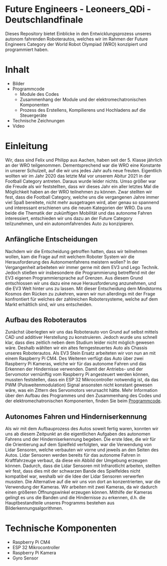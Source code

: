 # Future Engineers - Leoneers_QDi - Deutschlandfinale

Dieses Repository bietet Einblicke in den Entwicklungsprozess unseres autonom fahrenden Roboterautos, welches wir im Rahmen der Future Engineers Category der World Robot Olympiad (WRO) konzipiert und programmiert haben.

# Inhalt
  * Bilder
  * Programmcode
    * Module des Codes
    * Zusammenhang der Module und der elektromechatronischen Komponenten
    * Prozess des Erstellens, Kompilierens und Hochladens auf die Steuergeräte
  * Technische Zeichnungen
  * Video
  
# Einleitung
Wir, dass sind Felix und Philipp aus Aachen, haben seit der 5. Klasse jährlich an der WRO teilgenommen. Dementsprechend war die WRO eine Konstante in unserer Schulzeit, auf die wir uns jedes Jahr aufs neue freuten. Eigentlich wollten wir im Jahr 2020 das letzte Mal vor unserem Abitur 2021 in der Football Category antreten. Daraus wurde leider nichts. Umso größer war die Freude als wir feststellten, dass wir dieses Jahr ein aller letztes Mal die Möglichkeit haben an der WRO teilnehmen zu können. Zwar stellten wir fest, dass die Football Category, welche uns die vergangenen Jahre immer viel Spaß bereitete, nicht mehr ausgetragen wird, aber genau so spannend und interessant erschienen uns die neuen Kategorien der WRO. 
Da uns beide die Thematik der zukünftigen Mobilität und das autonome Fahren interessiert, entschieden wir uns dazu an der Future Category teilzunehmen, und ein autonomfahrendes Auto zu konzipieren.

## Anfängliche Entscheidungen

Nachdem wir die Entscheidung getroffen hatten, dass wir teilnehmen wollen, kam die Frage auf mit welchem Roboter System wir die Herausforderung des Autonomenfahrens meistern wollen? In der Vergangenheit arbeiteten wir immer gerne mit dem EV3 und Lego Technik. Jedoch stießen wir insbesondere die Programmierung betreffend mit der EV3 eigenen Programmiersprache auf Grenzen. Aus diesem Grund entschlossen wir uns dazu eine neue Herausforderung anzunehmen, und die EV3 Welt hinter uns zu lassen. Mit dieser Entscheidung dem Mindstorms Kosmos den Rücken zu zukehren, waren wir nun allerdings mit der Frage konfrontiert für welches der zahlreichen Robotersysteme, welche auf dem Markt erhältlich sind, wir uns entscheiden.

## Aufbau des Roboterautos

Zunächst überlegten wir uns das Roboterauto von Grund auf selbst mittels CAD und additiver Herstellung zu konstruieren. Jedoch wurde uns schnell klar, dass dies zeitlich neben dem Studium leider nicht möglich gewesen wäre. Deshalb wählten wir ein altes ferngesteuertes Auto als Chassis unseres Roboterautos. Als EV3 Stein Ersatz arbeiteten wir von nun an mit einem Raspberry Pi CM4. Des Weiteren verfügt das Auto über zwei Raspberry Pi Kameras, welche wir für das autonome Fahren und das Erkennen der Hindernisse verwenden.
Damit der Antriebs- und der Servomotor vernünftig vom Raspberry Pi angesteuert werden können, mussten feststellen, dass ein ESP 32 Mikrocontroller notwendig ist, da das PWM (Pulsweitenmodulation) Signal ansonsten nicht konstant gewesen wäre, was ein Zittern des Servomotors verursacht hätte. 
Mehr Information über den Aufbau des Programmes und den Zusammenhang des Codes und der elektromechatronischen Komponenten, finden Sie beim [Programmcode](https://github.com/fappsde/Leoneers_QDi/tree/main/Programmcode).

## Autonomes Fahren und Hinderniserkennung

Als wir mit dem Aufbauprozess des Autos soweit fertig waren, konnten wir uns ab diesem Zeitpunkt an die eigentlichen Aufgaben des autonomen Fahrens und der Hinderniserkennung begeben. Die erste Idee, die wir für die Orientierung auf dem Spielfeld verfolgten, war die Verwendung von Lidar Sensoren, welche verbauten wir vorne und jeweils an den Seiten des Autos. Lidar Sensoren werden bereits für das autonome Fahren in Kraftfahrzeuge verbaut, da diese ein Abbild der Umgebung erzeugen können. Dadurch, dass die Lidar Sensoren mit Infrarotlicht arbeiten, stellten wir fest, dass dies mit der schwarzen Bande des Spielfeldes nicht kompatibel war, weshalb wir die Idee der Lidar Sensoren verwerfen mussten.
Die Alternative auf die wir uns von dort an konzentrierten, war die Verwendung der Kameras. Wir arbeiten mit zwei Kameras, da wir dadurch einen größeren Öffnungswinkel erzeugen können. Mithilfe der Kameras gelingt es uns die Banden und die Hindernisse zu erkennen, d.h. die Hauptbestandteile unseres Programms bestehen aus Bilderkennungsalgorithmen.
# Technische Komponenten

* Raspberry Pi CM4
* ESP 32 Mikrocontroller
* Raspberry Pi Kamera
* Gyro Sensor
